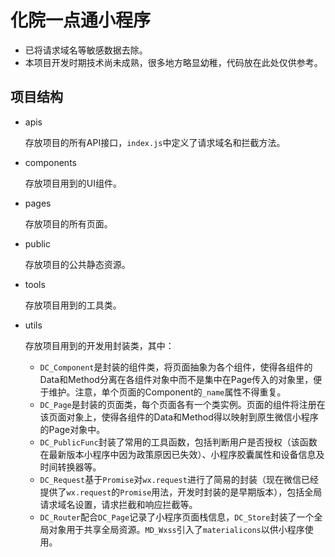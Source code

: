 # 化院一点通小程序

- 已将请求域名等敏感数据去除。
- 本项目开发时期技术尚未成熟，很多地方略显幼稚，代码放在此处仅供参考。



## 项目结构

- apis

  存放项目的所有API接口，`index.js`中定义了请求域名和拦截方法。

- components

  存放项目用到的UI组件。

- pages

  存放项目的所有页面。

- public

  存放项目的公共静态资源。

- tools

  存放项目用到的工具类。

- utils

  存放项目用到的开发用封装类，其中：

  - `DC_Component`是封装的组件类，将页面抽象为各个组件，使得各组件的Data和Method分离在各组件对象中而不是集中在Page传入的对象里，便于维护。注意，单个页面的Component的`_name`属性不得重复。
  - `DC_Page`是封装的页面类，每个页面各有一个类实例。页面的组件将注册在该页面对象上，使得各组件的Data和Method得以映射到原生微信小程序的Page对象中。
  - `DC_PublicFunc`封装了常用的工具函数，包括判断用户是否授权（该函数在最新版本小程序中因为政策原因已失效）、小程序胶囊属性和设备信息及时间转换器等。
  - `DC_Request`基于`Promise`对`wx.request`进行了简易的封装（现在微信已经提供了`wx.request`的`Promise`用法，开发时封装的是早期版本），包括全局请求域名设置，请求拦截和响应拦截等。
  - `DC_Router`配合`DC_Page`记录了小程序页面栈信息，`DC_Store`封装了一个全局对象用于共享全局资源。`MD_Wxss`引入了`materialicons`以供小程序使用。

  